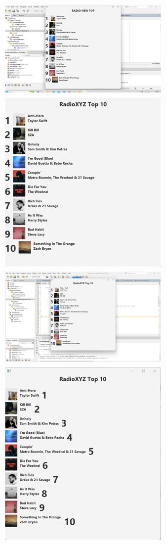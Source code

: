 
![Imagen titulo modificado](image.png)

![alt text](imagen2.png)


![alt text](<Captura de pantalla 2024-05-22 155107.png>)


![alt text](<Cambio de Integrante 3.png>)

